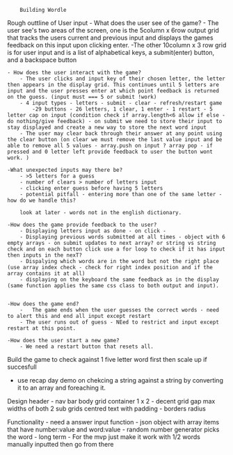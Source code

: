         Building Wordle


Rough outtline of User input 
    - What does the user see of the game? 
        - The user see's two areas of the screen, one is the 5column x 6row output grid that tracks the users current and previous input and displays the games feedback on this input upon clicking enter. 
        -The other 10column x 3 row grid is for user input and is a list of alphabetical keys, a submit(enter) button, and a backspace button

    - How does the user interact with the game?
        - The user clicks and input key of their chosen letter, the letter then appears in the display grid. This continues until 5 letters are input and the user presses enter at which point feedback is returned on the guess. (input must === 5 or submit !work) 
        - 4 input types - letters - submit - clear - refresh/restart game
            -29 buttons - 26 letters, 1 clear, 1 enter - 1 restart - 5 letter cap on input (condition check if array.length<6 allow if else - do nothing/give feedback) - on submit we need to store their input to stay displayed and create a new way to store the next word input
        - The user may clear back through their answer at any point using the clear button (on clear we must remove the last value input and be able to remove all 5 values - array.push on input ? array pop - if pressed and 0 letter left provide feedback to user the button wont work. )

    -What unexpected inputs may there be?
        - >5 letters for a guess
        - number of clears > number of letters input 
        - clicking enter guess before having 5 letters
        - potential pitfall - entering more than one of the same letter - how do we handle this?

        look at later - words not in the english dictionary. 

    -How does the game provide feedback to the user? 
        - Displaying letters input as done - on click - 
        - Displaying previous words submitted at all times - object with 6 empty arrays - on submit updates to next array? or string vs string check and on each button click use a for loop to check if it has input then inputs in the nexT? 
        - Dispalying which words are in the word but not the right place (use array index check - check for right index position and if the array contains it at all)
        - displaying on the keyboard the same feedback as in the display (same function applies the same css class to both output and input).


    -How does the game end?
        -   The game ends when the user guesses the correct words - need to alert this and end all input except restart
        - The user runs out of guess - NEed to restrict and input except restart at this point.

    -How does the user start a new game?
        - We need a restart button that resets all. 


Build the game to check against 1 five letter word first then scale up if succesfull 
- use recap day demo on chekcing a string against a string by converting it to an array and foreaching it. 

Design
header - nav bar
body 
    grid container
        1 x 2 - decent grid gap
        max widths of both 
            2 sub grids
            centred text with padding - borders radius 

Functionality
    -   need a answer input function - json object with array items that have number:value and word:value - random number generator picks the word - long term
    - For the mvp just make it work with 1/2 words manually inputted then go from there 